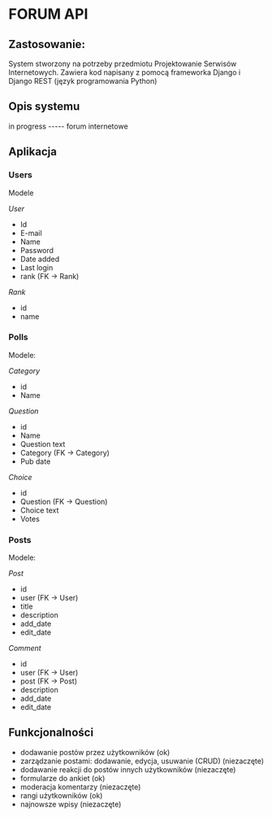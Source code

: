 # FORUM API

## Zastosowanie:
System stworzony na potrzeby przedmiotu Projektowanie Serwisów Internetowych.
Zawiera kod napisany z pomocą frameworka Django i Django REST (język programowania Python)

## Opis systemu

in progress ----- forum internetowe

## Aplikacja

### Users

Modele

_User_
- Id
- E-mail
- Name
- Password
- Date added
- Last login
- rank (FK -> Rank)

_Rank_
- id
- name


### Polls

Modele:

_Category_
- id
- Name

_Question_
- id
- Name
- Question text
- Category (FK -> Category)
- Pub date

_Choice_
- id
- Question (FK -> Question)
- Choice text
- Votes

### Posts

Modele:

_Post_
- id
- user (FK -> User)
- title
- description 
- add_date
- edit_date

_Comment_
- id
- user (FK -> User)
- post (FK -> Post)
- description
- add_date
- edit_date


## Funkcjonalności
- dodawanie postów przez użytkowników (ok)
- zarządzanie postami: dodawanie, edycja, usuwanie (CRUD) (niezaczęte)
- dodawanie reakcji do postów innych użytkowników (niezaczęte)
- formularze do ankiet (ok)
- moderacja komentarzy (niezaczęte)
- rangi użytkowników (ok)
- najnowsze wpisy (niezaczęte)
